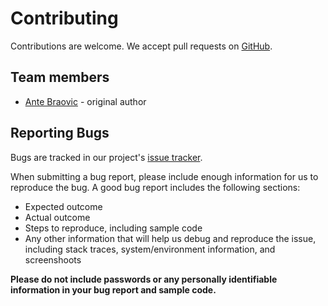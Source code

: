 # Contributing

Contributions are welcome. We accept pull requests on [GitHub](https://github.com/abraovic/inspector).

## Team members

* [Ante Braovic](http://antebraovic.me) - original author

## Reporting Bugs

Bugs are tracked in our project's [issue tracker](https://github.com/abraovic/inspector/issues).

When submitting a bug report, please include enough information for us to reproduce the bug. A good bug report includes the following sections:

* Expected outcome
* Actual outcome
* Steps to reproduce, including sample code
* Any other information that will help us debug and reproduce the issue, including stack traces, system/environment information, and screenshoots

**Please do not include passwords or any personally identifiable information in your bug report and sample code.**